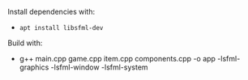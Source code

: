 Install dependencies with:
* `apt install libsfml-dev`

Build with:
* g++ main.cpp game.cpp item.cpp components.cpp -o app -lsfml-graphics -lsfml-window -lsfml-system